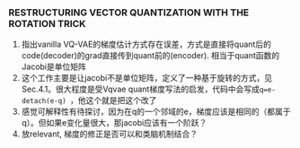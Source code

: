 ### RESTRUCTURING VECTOR QUANTIZATION WITH THE ROTATION TRICK
1. 指出vanilla VQ-VAE的梯度估计方式存在误差，方式是直接将quant后的code(decoder)的grad直接传到quant前的(encoder). 相当于quant函数的Jacobi是单位矩阵
2. 这个工作主要是让jacobi不是单位矩阵，定义了一种基于旋转的方式，见Sec.4.1。很大程度是受Vqvae quant梯度写法的启发，代码中会写成```q=e-detach(e-q) ```，他这个就是把这个改了
3. 感觉可解释性有待探讨，因为在q的一个邻域的e，梯度应该是相同的（都属于q）。但如果e变化量很大，那jacobi应该有一个阶跃？
4. 放relevant, 梯度的修正是否可以和类脑机制结合？